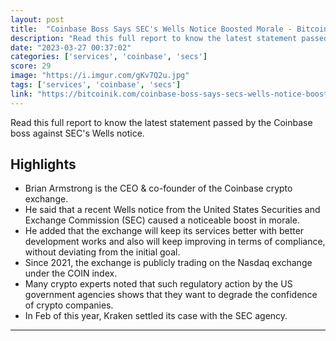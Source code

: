 ```yaml
---
layout: post
title:  "Coinbase Boss Says SEC's Wells Notice Boosted Morale - Bitcoinik"
description: "Read this full report to know the latest statement passed by the Coinbase boss against SEC's Wells notice."
date: "2023-03-27 00:37:02"
categories: ['services', 'coinbase', 'secs']
score: 29
image: "https://i.imgur.com/gKv7Q2u.jpg"
tags: ['services', 'coinbase', 'secs']
link: "https://bitcoinik.com/coinbase-boss-says-secs-wells-notice-boosted-morale/"
---
```


Read this full report to know the latest statement passed by the Coinbase boss against SEC's Wells notice.

## Highlights

- Brian Armstrong is the CEO & co-founder of the Coinbase crypto exchange.
- He said that a recent Wells notice from the United States Securities and Exchange Commission (SEC) caused a noticeable boost in morale.
- He added that the exchange will keep its services better with better development works and also will keep improving in terms of compliance, without deviating from the initial goal.
- Since 2021, the exchange is publicly trading on the Nasdaq exchange under the COIN index.
- Many crypto experts noted that such regulatory action by the US government agencies shows that they want to degrade the confidence of crypto companies.
- In Feb of this year, Kraken settled its case with the SEC agency.

---
